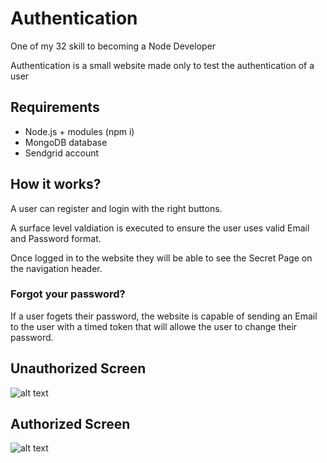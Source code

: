 # Authentication
One of my 32 skill to becoming a Node Developer 

Authentication is a small website made only to test the authentication of a user 

## Requirements
- Node.js + modules (npm i)
- MongoDB database
- Sendgrid account
  
## How it works?

A user can register and login with the right buttons.

A surface level valdiation is executed to ensure the user uses valid Email and Password format.

Once logged in to the website they will be able to see the Secret Page on the navigation header.

### Forgot your password?
If a user fogets their password, the website is capable of sending an Email to the user with a timed token that will allowe the user to change their password.

## Unauthorized Screen
![alt text](https://github.com/Pippocimut/Authentication/UnAuthorized.png?raw=true)
## Authorized Screen
![alt text](https://github.com/Pippocimut/Authentication/Authorized.png?raw=true)
